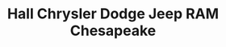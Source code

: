 ---
title: "Hall Chrysler Dodge Jeep RAM Chesapeake"
url: /chesapeake/hall-chrysler-dodge-jeep-ram-chesapeake/
shop: car
---